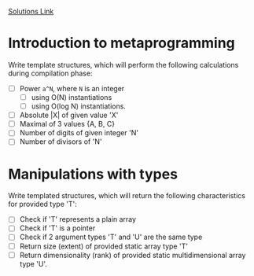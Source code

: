 [Solutions Link](https://github.com/tyomhak/EngineeringDeepDive/tree/main/Cpp/02)
# Introduction to metaprogramming
Write template structures, which will perform the following calculations during compilation phase:
- [ ] Power `a^N`, where `N` is an integer
	- [ ] using O(N) instantiations
	- [ ] using O(log N) instantiations.
- [ ] Absolute |X| of given value 'X'
- [ ] Maximal of 3 values {A, B, C}
- [ ] Number of digits of given integer 'N'
- [ ] Number of divisors of 'N'
# Manipulations with types
Write templated structures, which will return the following characteristics for provided type 'T':
- [ ] Check if 'T' represents a plain array
- [ ] Check if 'T' is a pointer
- [ ] Check if 2 argument types 'T' and 'U' are the same type
- [ ] Return size (extent) of provided static array type 'T'
- [ ] Return dimensionality (rank) of provided static multidimensional array type 'U'.